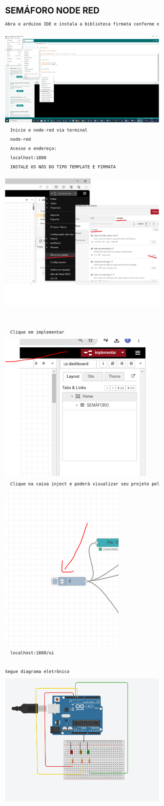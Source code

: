 # SEMÁFORO NODE RED

<pre>
Abra o arduíno IDE e instala a biblioteca firmata conforme exemplo e depois carregue o código standard firmata
  
</pre>

<img src="04.png">
<PRE>
  Inicie o node-red via terminal
</PRE>
<pre>
  node-red
</pre>

<pre>
  Acesse o endereço:
</pre>

<pre>
  localhost:1880
</pre>

<pre>
  INSTALE OS NÓS DO TIPO TEMPLATE E FIRMATA
</pre>

<pre>

<img src="10.PNG">  
</pre>

<pre>
<IMPORTE O ARQUIVO "semaforo1.json" presente no github
<img src="01.png">  
</pre>


<br>
<pre>
  Clique em implementar
</pre>
<img src="02.PNG">

<pre>
  Clique na caixa inject e poderá visualizar seu projeto pelo link :
</pre>
<img src="03.PNG">
 
<pre>
  localhost:1880/ui
</pre>
<br>
<pre>
Segue diagrama eletrônico 
</pre>
<img src="05.PNG">


